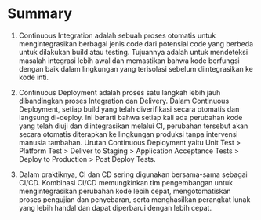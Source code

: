 # Summary

1. Continuous Integration adalah sebuah proses otomatis untuk mengintegrasikan berbagai jenis code dari potensial code yang berbeda untuk dilakukan build atau testing. Tujuannya adalah untuk mendeteksi masalah integrasi lebih awal dan memastikan bahwa kode berfungsi dengan baik dalam lingkungan yang terisolasi sebelum diintegrasikan ke kode inti.

2. Continuous Deployment adalah proses satu langkah lebih jauh dibandingkan proses Integration dan Delivery. Dalam Continuous Deployment, setiap build yang telah diverifikasi secara otomatis dan langsung di-deploy. Ini berarti bahwa setiap kali ada perubahan kode yang telah diuji dan diintegrasikan melalui CI, perubahan tersebut akan secara otomatis diterapkan ke lingkungan produksi tanpa intervensi manusia tambahan. Urutan Continuous Deployment yaitu Unit Test > Platform Test > Deliver to Staging > Application Acceptance Tests > Deploy to Production > Post Deploy Tests.

3. Dalam praktiknya, CI dan CD sering digunakan bersama-sama sebagai CI/CD. Kombinasi CI/CD memungkinkan tim pengembangan untuk mengintegrasikan perubahan kode lebih cepat, mengotomatiskan proses pengujian dan penyebaran, serta menghasilkan perangkat lunak yang lebih handal dan dapat diperbarui dengan lebih cepat.
